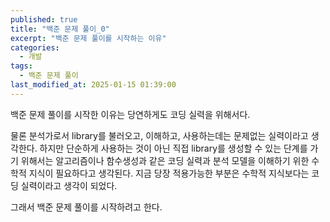 ```yaml
---
published: true
title: "백준 문제 풀이_0"
excerpt: "백준 문제 풀이를 시작하는 이유"
categories: 
  - 개발
tags: 
  - 백준 문제 풀이
last_modified_at: 2025-01-15 01:39:00
---
```


백준 문제 풀이를 시작한 이유는 당연하게도 코딩 실력을 위해서다.

물론 분석가로서 library를 불러오고, 이해하고, 사용하는데는 문제없는 실력이라고 생각한다. 
하지만 단순하게 사용하는 것이 아닌 직접 library를 생성할 수 있는 단계를 가기 위해서는 알고리즘이나 함수생성과 같은 코딩 실력과 분석 모델을 이해하기 위한 수학적 지식이 필요하다고 생각된다. 
지금 당장 적용가능한 부분은 수학적 지식보다는 코딩 실력이라고 생각이 되었다.

그래서 백준 문제 풀이를 시작하려고 한다.

